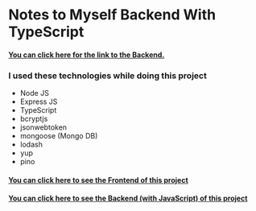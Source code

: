 # Notes to Myself Backend With TypeScript

#### [You can click here for the link to the Backend.](https://notes-to-myself-backend-with-typescript.vercel.app/)

### I used these technologies while doing this project


* Node JS
* Express JS
* TypeScript
* bcryptjs
* jsonwebtoken
* mongoose (Mongo DB)
* lodash
* yup
* pino

#### [You can click here to see the Frontend of this project](https://github.com/kmlcnclk/notes_to_myself_frontend)
#### [You can click here to see the Backend (with JavaScript) of this project](https://github.com/kmlcnclk/notes_to_myself_backend)
